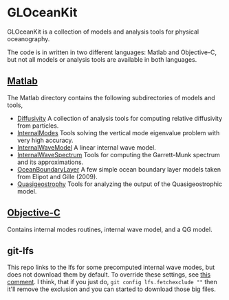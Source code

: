 GLOceanKit
===========
GLOceanKit is a collection of models and analysis tools for physical oceanography.

The code is in written in two different languages: Matlab and Objective-C, but not all models or analysis tools are available in both languages.

[Matlab](Matlab/)
-------
The Matlab directory contains the following subdirectories of models and tools,
- [Diffusivity](Matlab/Diffusivity) A collection of analysis tools for computing relative diffusivity from particles.
- [InternalModes](Matlab/InternalModes) Tools solving the vertical mode eigenvalue problem with very high accuracy.
- [InternalWaveModel](Matlab/InternalWaveModel) A linear internal wave model.
- [InternalWaveSpectrum](Matlab/InternalWaveSpectrum) Tools for computing the Garrett-Munk spectrum and its approximations.
- [OceanBoundaryLayer](Matlab/OceanBoundaryLayer) A few simple ocean boundary layer models taken from Elipot and Gille (2009).
- [Quasigeostrophy](Matlab/Quasigeostrophy) Tools for analyzing the output of the Quasigeostrophic model.

[Objective-C](GLOceanKit/)
-------
Contains internal modes routines, internal wave model, and a QG model.

git-lfs
--------
This repo links to the lfs for some precomputed internal wave modes, but does not download them by default. To override these settings, see [this comment](https://github.com/git-lfs/git-lfs/issues/2717). I think, that if you just do,
`git config lfs.fetchexclude ""`
then it'll remove the exclusion and you can started to download those big files.

